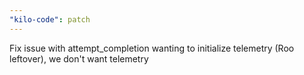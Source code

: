 ```yaml
---
"kilo-code": patch
---
```


Fix issue with attempt_completion wanting to initialize telemetry (Roo leftover), we don't want telemetry
